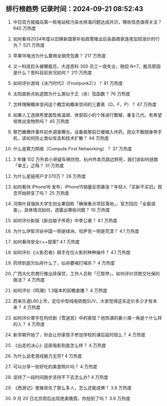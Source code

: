 
## 排行榜趋势 记录时间：2024-09-21 08:52:43
  
  1. 中日双方就福岛第一核电站核污染水排海问题达成共识，哪些信息值得关注？ 940 万热度
    
  2. 如何看待2024年度以旧换新国家补贴政策推出后各路商家连夜加班涨价的行为？ 521 万热度
    
  3. 苹果16电池为什么要用全钢壳包裹？ 217 万热度
    
  4. 又一科技巨头被曝裁员，大连思科 300 员工一夜失业，赔偿 N+7，裁员原因是什么？思科目前状况如何？ 211 万热度
    
  5. 如何评价游戏《冰汽时代2（Frostpunk2）》？ 81 万热度
    
  6. 太阳直射点轨迹图为什么类似于正（余）弦函数？ 76 万热度
    
  7. 怎样理解概率空间这个概念和概率空间的三要素（Ω，F，P）？ 47 万热度
    
  8. 如果人工选择熊里面性格温顺、体型较小的个体进行繁殖，重复几代，有希望培育出宠物熊吗？ 45 万热度
    
  9. 黎巴嫩爆炸事件初步调查曝光，设备抵黎前已被植入炸药，民众不敢随身带手机，该如何防止类似攻击和技术扩散？ 44 万热度
    
  10. 什么是算力网络（Compute First Networking）？ 37 万热度
    
  11. 3 年赚 102 万外卖小哥疑车祸住院、杭州外卖员路边猝死，我们该如何拯救「单王」之殇？ 31 万热度
    
  12. 为什么星链用户才370万？ 26 万热度
    
  13. 如何看待 iPhone16 发布，iPhone15销量反而暴涨？年轻人「买新不买旧」观念开始转变了吗？ 25 万热度
    
  14. 河南叶县强拆大学生创业果园称「确保重点项目落地」，官方回应「全面调查」，具体情况如何，透露出哪些问题？ 10 万热度
    
  15. 如何评价新版《新白娘子传奇》中李公甫？ 4.1 万热度
    
  16. 为什么伊犁河谷中国一侧是绿洲，哈萨克一侧是荒漠？ 4.1 万热度
    
  17. 如何看待安全c++提案? 4.1 万热度
    
  18. 如何评价《火影忍者》纲手在位火影的种种操作？ 4.1 万热度
    
  19. 药师到底欠仙舟什么了，仙舟要喊打喊杀？ 4 万热度
    
  20. 广西大化农商行推出续保贷，工作人员称「已暂停」，如何评价贷款交社保的做法？ 4 万热度
    
  21. 如何评价《鸣潮》1.3版本的前瞻直播？ 4 万热度
    
  22. 蔚来乐道L60上市，定位中型纯电轿跑SUV，大家觉得这车定价多少才有未来？ 4 万热度
    
  23. 如何评价章宇在刑侦剧《雪迷宫》中的表现？他饰演的姜小海一角是个什么样的人？ 4 万热度
    
  24. 新学期开始了，你会让你家孩子参加学校的课后延时班么？ 4 万热度
    
  25. 《出走的决心》这部电影到底怎么样？ 4 万热度
    
  26. 为什么说老游戏魅力无穷? 4 万热度
    
  27. 可以分享一些好吃的美食照片吗？ 4 万热度
    
  28. 坚持了一段时间跑步坚持不下去怎么办? 4 万热度
    
  29. 《西游记》里猴哥杀了那么多人，怎么还能成佛？ 3.9 万热度
    
  30. 9 月 20 日北京雨后出现绝美晚霞，你拍到了吗？ 3.9 万热度
    